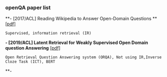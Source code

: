 ### openQA paper list
**- [2017/ACL] Reading Wikipedia to Answer Open-Domain Questions ** [[pdf]](https://arxiv.org/pdf/1704.00051.pdf)
    
    Supervised, information retrieval (IR)
    
**- [2019/ACL] Latent Retrieval for Weakly Supervised Open Domain question Answering** [[pdf]](https://arxiv.org/pdf/1906.00300.pdf) 
    
    Open Retrieval Question Answering system (ORQA), Not using IR,Inverse Cloze Task (ICT), BERT

**- 
